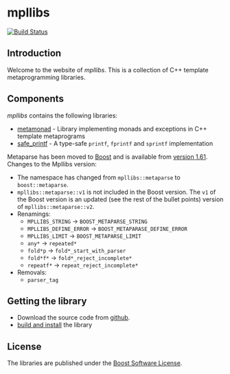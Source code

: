 mpllibs
=======

[![Build Status](https://secure.travis-ci.org/sabel83/mpllibs.png?branch=master "Build Status")](http://travis-ci.org/sabel83/mpllibs)

Introduction
------------

Welcome to the website of *mpllibs*. This is a collection of C++ template
metaprogramming libraries.

Components
----------

*mpllibs* contains the following libraries:

* [metamonad](http://abel.web.elte.hu/mpllibs/metamonad) -
    Library implementing monads and exceptions in C++ template metaprograms
* [safe\_printf](http://abel.web.elte.hu/mpllibs/safe_printf) -
    A type-safe `printf`, `fprintf` and `sprintf` implementation

Metaparse has been moved to [Boost](http://boost.org/libs/metaparse) and is
available from
[version 1.61](http://www.boost.org/users/history/version_1_61_0.html). Changes
to the Mpllibs version:

* The namespace has changed from `mpllibs::metaparse` to `boost::metaparse`.
* `mpllibs::metaparse::v1` is not included in the Boost version. The `v1` of the
  Boost version is an updated (see the rest of the bullet points) version of
  `mpllibs::metaparse::v2`.
* Renamings:
    * `MPLLIBS_STRING` -> `BOOST_METAPARSE_STRING`
    * `MPLLIBS_DEFINE_ERROR` -> `BOOST_METAPARASE_DEFINE_ERROR`
    * `MPLLIBS_LIMIT` -> `BOOST_METAPARSE_LIMIT`
    * `any*` -> `repeated*`
    * `fold*p` -> `fold*_start_with_parser`
    * `fold*f*` -> `fold*_reject_incomplete*`
    * `repeatf*` -> `repeat_reject_incomplete*`
* Removals:
    * `parser_tag`

Getting the library
-------------------

* Download the source code from [github](http://github.com/sabel83/mpllibs).
* [build and install](http://abel.web.elte.hu/mpllibs/build.html) the library

License
-------

The libraries are published under the
[Boost Software License](http://www.boost.org/LICENSE_1_0.txt).



